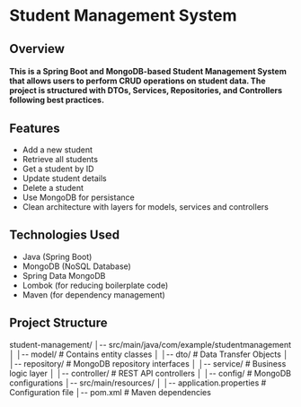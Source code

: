 # Student Management System

## Overview

#### This is a Spring Boot and MongoDB-based Student Management System that allows users to perform CRUD operations on student data. The project is structured with DTOs, Services, Repositories, and Controllers following best practices.

## Features
- Add a new student
- Retrieve all students
- Get a student by ID
- Update student details
- Delete a student
- Use MongoDB for persistance
- Clean architecture with layers for models, services and controllers

## Technologies Used
- Java (Spring Boot)
- MongoDB (NoSQL Database)
- Spring Data MongoDB
- Lombok (for reducing boilerplate code)
- Maven (for dependency management)

## Project Structure
student-management/
│-- src/main/java/com/example/studentmanagement
│   │-- model/            # Contains entity classes
│   │-- dto/              # Data Transfer Objects
│   │-- repository/       # MongoDB repository interfaces
│   │-- service/          # Business logic layer
│   │-- controller/       # REST API controllers
│   │-- config/           # MongoDB configurations
│-- src/main/resources/
│   │-- application.properties  # Configuration file
│-- pom.xml               # Maven dependencies
